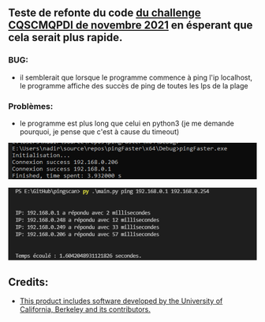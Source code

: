 ## Teste de refonte du code [du challenge CQSCMQPDI de novembre 2021](https://github.com/nadnone/CQSCMQPDI_11_2021) en ésperant que cela serait plus rapide.

### BUG:
- il semblerait que lorsque le programme commence à ping l'ip localhost, le programme affiche des succès de ping de toutes les Ips de la plage

### Problèmes:
- le programme est plus long que celui en python3 (je me demande pourquoi, je pense que c'est à cause du timeout)

![img1](./res_demo/info_cpp_program.png)

![img1](./res_demo/info_py_program.png)


## Credits:
- [This product includes software developed by the University of California, Berkeley and its contributors.](https://github.com/the-tcpdump-group/tcpdump/blob/e3a00d340c8707b178b0cce017e009cfaafdd22d/ip.h)